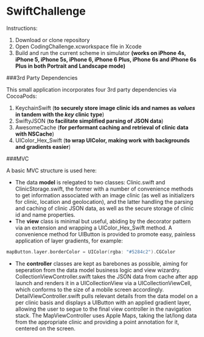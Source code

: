 # SwiftChallenge

Instructions:

1. Download or clone repository
2. Open CodingChallenge.xcworkspace file in Xcode
3. Build and run the current scheme in simulator **(works on iPhone 4s, iPhone 5, iPhone 5s, iPhone 6, iPhone 6 Plus, iPhone 6s and iPhone 6s Plus in both Portrait and Landscape mode)**

###3rd Party Dependencies

This small application incorporates four 3rd party dependencies via CocoaPods:

1. KeychainSwift (**to securely store image clinic ids and names as _values_ in tandem with the _key_ clinic type**)
2. SwiftyJSON (**to facilitate simplified parsing of JSON data**) 
3. AwesomeCache (**for performant caching and retrieval of clinic data with NSCache**)
4. UIColor_Hex_Swift (**to wrap UIColor, making work with backgrounds and gradients easier**)

###MVC

A basic MVC structure is used here:

- The data **model** is relegated to two classes: Clinic.swift and ClinicStorage.swift, the former with a number of convenience methods to get information associated with an image clinic (as well as initializers for clinic, location and geolocation), and the latter handling the parsing and caching of clinic JSON data, as well as the secure storage of clinic id and name properties.
- The **view** class is minimal but useful, abiding by the decorator pattern via an extension and wrapping a UIColor_Hex_Swift method. A convenience method for UIButton is provided to promote easy, painless application of layer gradients, for example: 

```swift
mapButton.layer.borderColor = UIColor(rgba: "#5284c2").CGColor
```
- The **controller** classes are kept as barebones as possible, aiming for seperation from the data model business logic and view wizardry. CollectionViewController.swift takes the JSON data from cache after app launch and renders it in a UICollectionView via a UICollectionViewCell, which conforms to the size of a mobile screen accordingly. DetailViewController.swift pulls relevant details from the data model on a per clinic basis and displays a UIButton with an applied gradient layer, allowing the user to segue to the final view controller in the navigation stack. The MapViewController uses Apple Maps, taking the lat/long data from the appropriate clinic and providing a point annotation for it, centered on the screen.
